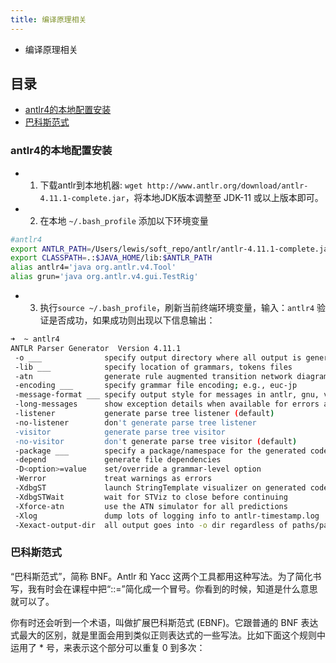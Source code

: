 ```yaml
---
title: 编译原理相关
---
```


- 编译原理相关

## 目录

- [antlr4的本地配置安装](#antlr4的本地配置安装)
- [巴科斯范式](#巴科斯范式)

### antlr4的本地配置安装

- 1. 下载antlr到本地机器: `wget http://www.antlr.org/download/antlr-4.11.1-complete.jar`，将本地JDK版本调整至 JDK-11 或以上版本即可。
- 2. 在本地 `~/.bash_profile` 添加以下环境变量

```bash
#antlr4
export ANTLR_PATH=/Users/lewis/soft_repo/antlr/antlr-4.11.1-complete.jar
export CLASSPATH=.:$JAVA_HOME/lib:$ANTLR_PATH
alias antlr4='java org.antlr.v4.Tool'
alias grun='java org.antlr.v4.gui.TestRig'
```

- 3. 执行`source ~/.bash_profile`，刷新当前终端环境变量，输入：`antlr4` 验证是否成功，如果成功则出现以下信息输出：

```bash
➜  ~ antlr4
ANTLR Parser Generator  Version 4.11.1
 -o ___              specify output directory where all output is generated
 -lib ___            specify location of grammars, tokens files
 -atn                generate rule augmented transition network diagrams
 -encoding ___       specify grammar file encoding; e.g., euc-jp
 -message-format ___ specify output style for messages in antlr, gnu, vs2005
 -long-messages      show exception details when available for errors and warnings
 -listener           generate parse tree listener (default)
 -no-listener        don't generate parse tree listener
 -visitor            generate parse tree visitor
 -no-visitor         don't generate parse tree visitor (default)
 -package ___        specify a package/namespace for the generated code
 -depend             generate file dependencies
 -D<option>=value    set/override a grammar-level option
 -Werror             treat warnings as errors
 -XdbgST             launch StringTemplate visualizer on generated code
 -XdbgSTWait         wait for STViz to close before continuing
 -Xforce-atn         use the ATN simulator for all predictions
 -Xlog               dump lots of logging info to antlr-timestamp.log
 -Xexact-output-dir  all output goes into -o dir regardless of paths/package
```

### 巴科斯范式

“巴科斯范式”，简称 BNF。Antlr 和 Yacc 这两个工具都用这种写法。为了简化书写，我有时会在课程中把“::=”简化成一个冒号。你看到的时候，知道是什么意思就可以了。

你有时还会听到一个术语，叫做扩展巴科斯范式 (EBNF)。它跟普通的 BNF 表达式最大的区别，就是里面会用到类似正则表达式的一些写法。比如下面这个规则中运用了 * 号，来表示这个部分可以重复 0 到多次：